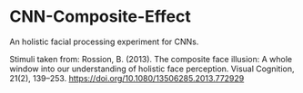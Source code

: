 # CNN-Composite-Effect
An holistic facial processing experiment for CNNs.

Stimuli taken from:
Rossion, B. (2013). The composite face illusion: A whole window into our understanding of holistic face perception. Visual Cognition, 21(2), 139–253. https://doi.org/10.1080/13506285.2013.772929
